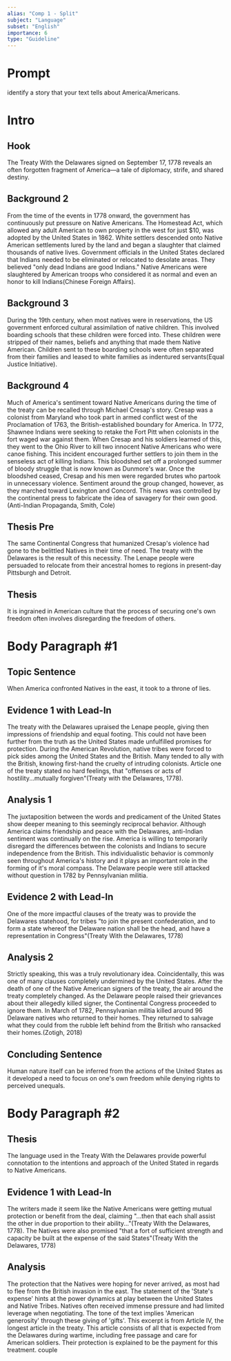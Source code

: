```yaml
---
alias: "Comp 1 - Split"
subject: "Language"
subset: "English"
importance: 6
type: "Guideline"
---
```

# Prompt

identify a story that your text tells about America/Americans.

# Intro

## Hook

The Treaty With the Delawares signed on September 17, 1778 reveals an often forgotten fragment of America—a tale of diplomacy, strife, and shared destiny.

## Background 2

From the time of the events in 1778 onward, the government has continuously put pressure on Native Americans. The Homestead Act, which allowed any adult American to own property in the west for just $10, was adopted by the United States in 1862. White settlers descended onto Native American settlements lured by the land and began a slaughter that claimed thousands of native lives. Government officials in the United States declared that Indians needed to be eliminated or relocated to desolate areas. They believed "only dead Indians are good Indians." Native Americans were slaughtered by American troops who considered it as normal and even an honor to kill Indians(Chinese Foreign Affairs). 

## Background 3

During the 19th century, when most natives were in reservations, the US government enforced cultural assimilation of native children. This involved boarding schools that these children were forced into. These children were stripped of their names, beliefs and anything that made them Native American. Children sent to these boarding schools were often separated from their families and leased to white families as indentured servants(Equal Justice Initiative).

## Background 4

Much of America's sentiment toward Native Americans during the time of the treaty can be recalled through Michael Cresap's story. Cresap was a colonist from Maryland who took part in armed conflict west of the Proclamation of 1763, the British-established boundary for America. In 1772, Shawnee Indians were seeking to retake the Fort Pitt when colonists in the fort waged war against them. When Cresap and his soldiers learned of this, they went to the Ohio River to kill two innocent Native Americans who were canoe fishing. This incident encouraged further settlers to join them in the senseless act of killing Indians. This bloodshed set off a prolonged summer of bloody struggle that is now known as Dunmore's war. Once the bloodshed ceased, Cresap and his men were regarded brutes who partook in unnecessary violence. Sentiment around the group changed, however, as they marched toward Lexington and Concord. This news was controlled by the continental press to fabricate the idea of savagery for their own good.(Anti-Indian Propaganda, Smith, Cole)

## Thesis Pre

The same Continental Congress that humanized Cresap's violence had gone to the belittled Natives in their time of need. The treaty with the Delawares is the result of this necessity. The Lenape people were persuaded to relocate from their ancestral homes to regions in present-day Pittsburgh and Detroit. 

## Thesis

It is ingrained in American culture that the process of securing one's own freedom often involves disregarding the freedom of others.

# Body Paragraph #1

## Topic Sentence

When America confronted Natives in the east, it took to a throne of lies.

## Evidence 1 with Lead-In

The treaty with the Delawares upraised the Lenape people, giving then impressions of friendship and equal footing. This could not have been further from the truth as the United States made unfulfilled promises for protection. During the American Revolution, native tribes were forced to pick sides among the United States and the British. Many tended to ally with the British, knowing first-hand the cruelty of intruding colonists. Article one of the treaty stated no hard feelings, that "offenses or acts of hostility...mutually forgiven"(Treaty with the Delawares, 1778).

## Analysis 1

The juxtaposition between the words and predicament of the United States show deeper meaning to this seemingly reciprocal behavior. Although America claims friendship and peace with the Delawares, anti-Indian sentiment was continually on the rise. America is willing to temporarily disregard the differences between the colonists and Indians to secure independence from the British. This individualistic behavior is commonly seen throughout America's history and it plays an important role in the forming of it's moral compass. The Delaware people were still attacked without question in 1782 by Pennsylvanian militia. 

## Evidence 2 with Lead-In

One of the more impactful clauses of the treaty was to provide the Delawares statehood, for tribes "to join the present confederation, and to form a state whereof the Delaware nation shall be the head, and have a representation in Congress"(Treaty With the Delawares, 1778)

## Analysis 2

Strictly speaking, this was a truly revolutionary idea. Coincidentally, this was one of many clauses completely undermined by the United States. After the death of one of the Native American signers of the treaty, the air around the treaty completely changed. As the Delaware people raised their grievances about their allegedly killed signer, the Continental Congress proceeded to ignore them. In March of 1782, Pennsylvanian militia killed around 96 Delaware natives who returned to their homes. They returned to salvage what they could from the rubble left behind from the British who ransacked their homes.(Zotigh, 2018)

## Concluding Sentence

Human nature itself can be inferred from the actions of the United States as it developed a need to focus on one's own freedom while denying rights to perceived unequals.

# Body Paragraph #2 

## Thesis

The language used in the Treaty With the Delawares provide powerful connotation to the intentions and approach of the United Stated in regards to Native Americans.

## Evidence 1 with Lead-In

The writers made it seem like the Native Americans were getting mutual protection or benefit from the deal, claiming "...then that each shall assist the other in due proportion to their ability..."(Treaty With the Delawares, 1778). The Natives were also promised "that a fort of sufficient strength and capacity be built at the expense of the said States"(Treaty With the Delawares, 1778)

## Analysis

The protection that the Natives were hoping for never arrived, as most had to flee from the British invasion in the east. The statement of the 'State's expense' hints at the power dynamics at play between the United States and Native Tribes. Natives often received immense pressure and had limited leverage when negotiating. The tone of the text implies 'American generosity' through these giving of 'gifts'. This excerpt is from Article IV, the longest article in the treaty. This article consists of all that is expected from the Delawares during wartime, including free passage and care for American soldiers. Their protection is explained to be the payment for this treatment. couple